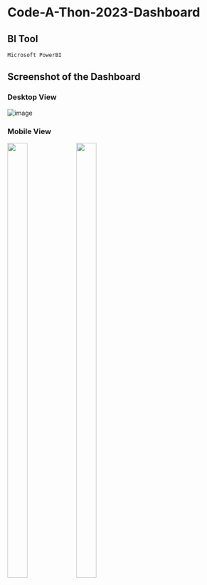 # Code-A-Thon-2023-Dashboard

## BI Tool
    Microsoft PowerBI

## Screenshot of the Dashboard

### Desktop View
![image](https://github.com/AnandhaSivam-00/Code-A-Thon-2023-Dashboard/assets/95125093/3e1f03d3-87d1-4292-83a3-1a256a7a7b02)

### Mobile View
<img src="https://github.com/AnandhaSivam-00/Code-A-Thon-2023-Dashboard/assets/95125093/1d8a8c9c-3f0b-4932-a040-5a8c42fb7d82" width=30% height=50%>
<img src="https://github.com/AnandhaSivam-00/Code-A-Thon-2023-Dashboard/assets/95125093/e06dec23-b19b-46c6-b600-ff0481b389c5" width=30% height=50%>
